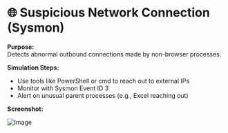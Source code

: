# 🌐 Suspicious Network Connection (Sysmon)

**Purpose:**  
Detects abnormal outbound connections made by non-browser processes.

**Simulation Steps:**  
- Use tools like PowerShell or cmd to reach out to external IPs
- Monitor with Sysmon Event ID 3
- Alert on unusual parent processes (e.g., Excel reaching out)

**Screenshot:**  

![Image](https://github.com/user-attachments/assets/8214aba5-8989-4635-92c8-36f226106084)   
